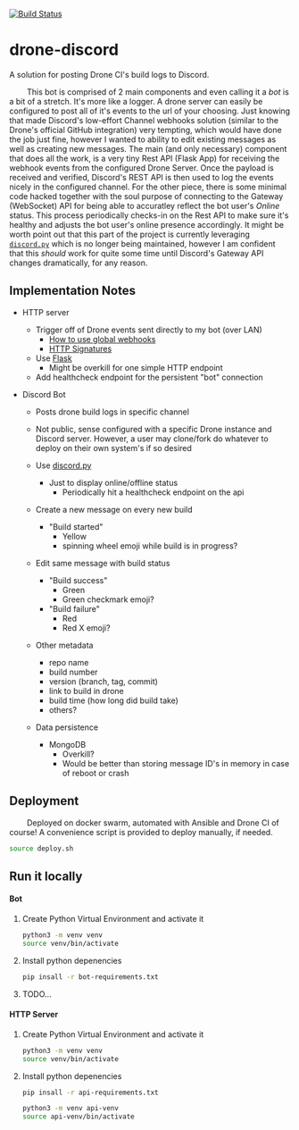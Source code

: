 [![Build Status](https://drone.kiwi-labs.net/api/badges/Diesel-Net/drone-discord/status.svg)](https://drone.kiwi-labs.net/Diesel-Net/drone-discord)

# drone-discord
A solution for posting Drone CI's build logs to Discord. 

&nbsp;&nbsp;&nbsp;&nbsp;&nbsp;&nbsp;&nbsp;&nbsp;This bot is comprised of 2 main components and even calling it a _bot_ is a bit of a stretch. It's more like a logger. A drone server can easily be configured to post all of it's events to the url of your choosing. Just knowing that made Discord's low-effort Channel webhooks solution (similar to the Drone's official GitHub integration) very tempting, 
which would have done the job just fine, however I wanted to ability to edit existing messages as well as creating new messages.
The main (and only necessary) component that does all the work, is a very tiny Rest API (Flask App) for receiving the webhook events from the configured Drone Server. Once the payload is received and verified, Discord's REST API is then used to log the events nicely in the configured channel.
For the other piece, there is some minimal code hacked together with the soul purpose of connecting to the Gateway (WebSocket) API for being able to accuratley reflect the bot user's _Online_ status. This process periodically checks-in on the Rest API to make sure it's healthy and adjusts the bot user's online presence accordingly.
It might be worth point out that this part of the project is currently leveraging [`discord.py`](https://pypi.org/project/discord.py/) which is no longer being maintained, however I am confident that this _should_ work for quite some time until Discord's Gateway API changes dramatically, for any reason.



## Implementation Notes

- HTTP server
  - Trigger off of Drone events sent directly to my bot (over LAN)
    - [How to use global webhooks](https://discourse.drone.io/t/how-to-use-global-webhooks/3755)
    - [HTTP Signatures](https://datatracker.ietf.org/doc/html/draft-cavage-http-signatures-10)
  - Use [Flask](https://flask.palletsprojects.com/en/2.0.x/)
    - Might be overkill for one simple HTTP endpoint
  - Add healthcheck endpoint for the persistent "bot" connection

- Discord Bot
  - Posts drone build logs in specific channel
  - Not public, sense configured with a specific Drone instance and Discord server. However, a user may clone/fork do whatever to deploy on their own system's if so desired
  - Use [discord.py](https://pypi.org/project/discord.py/)
    - Just to display online/offline status
      - Periodically hit a healthcheck endpoint on the api

  - Create a new message on every new build
    - "Build started"
      - Yellow
      - spinning wheel emoji while build is in progress?

  - Edit same message with build status
    - "Build success"
      - Green
      - Green checkmark emoji?
    - "Build failure"
      - Red
      - Red X emoji?

  - Other metadata
    - repo name
    - build number
    - version (branch, tag, commit)
    - link to build in drone
    - build time (how long did build take)
    - others?

  - Data persistence
    - MongoDB
      - Overkill?
      - Would be better than storing message ID's in memory in case of reboot or crash



## Deployment
&nbsp;&nbsp;&nbsp;&nbsp;&nbsp;&nbsp;&nbsp;&nbsp;Deployed on docker swarm, automated with Ansible and Drone CI of course! A convenience script is provided to deploy manually, if needed.
```bash
source deploy.sh
```



## Run it locally

#### Bot
1. Create Python Virtual Environment and activate it
   ```bash
   python3 -m venv venv
   source venv/bin/activate
   ```

2. Install python depenencies
   ```bash
   pip insall -r bot-requirements.txt
   ```

3. TODO...

#### HTTP Server

1. Create Python Virtual Environment and activate it
   ```bash
   python3 -m venv venv
   source venv/bin/activate
   ```

2. Install python depenencies
   ```bash
   pip insall -r api-requirements.txt
   ```
   ```bash
   python3 -m venv api-venv
   source api-venv/bin/activate
   
   ```
